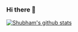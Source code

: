 ### Hi there 👋

<!--
**Shub0327/Shub0327** is a ✨ _special_ ✨ repository because its `README.md` (this file) appears on your GitHub profile.

Here are some ideas to get you started:

- 🔭 I’m currently working on ...
- 🌱 I’m currently learning ...
- 👯 I’m looking to collaborate on ...
- 🤔 I’m looking for help with ...
- 💬 Ask me about ...
- 📫 How to reach me: ...
- 😄 Pronouns: ...
- ⚡ Fun fact: ...
-->

[![Shubham's github stats](https://github-readme-stats.vercel.app/api?username=Shub0327&count_private=true&show_icons=true&theme=radical&hide_rank=false)](https://github.com/Shub0327/github-readme-stats)

